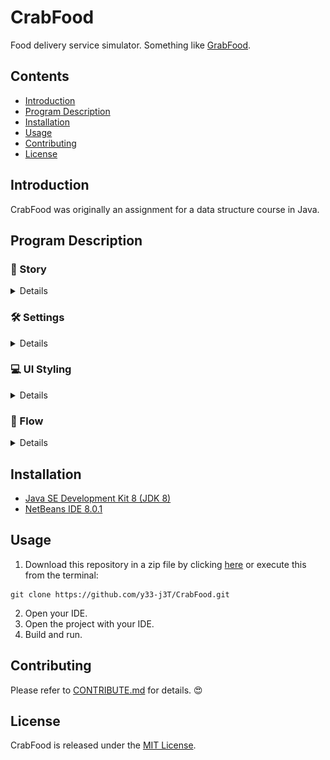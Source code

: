 # CrabFood
Food delivery service simulator. Something like [GrabFood](https://www.grab.com/my/food/).

## Contents
- [Introduction](#Introduction)
- [Program Description](#Program-Description)
- [Installation](#Installation)
- [Usage](#Usage)
- [Contributing](#Contributing)
- [License](#License)

## Introduction
CrabFood was originally an assignment for a data structure course in Java. 

## Program Description

### :crab: Story
<details>
<summary>Details</summary>
  
Citizens in Crabby Island (known as the Crabbians) do have a crabby culture, you can never imagine how much they love crab dishes. The most recent statistics showed that every citizen in Crabby Island orders at least 3 crab dishes per day. Your company, Crab has seen this as a golden business opportunity and decided to come up with a crab delivery service -- CrabFood for the Crabbians. Now, you are the selected programmers to develop this CrabFood system. Make sure that you come up with an amazing product that can help improve the Crabbians’ lives.

Your team is given this CrabFood project for 10,000 CrabCoins (currency of Crabby Island, CC). After analyzing the Crabbians’ feedback, as well as having some serious meetings with the top management, your team finally finalized the requirements for CrabFood. CrabFood is defined as a desktop application that manages and keeps track of daily delivery order for Crabbians. To ensure the efficiency of delivery services, just think about [GrabFood](#CrabFood).

</details>

### :hammer_and_wrench: Settings
<details>
<summary>Details</summary>
  
- Make a Java console application that shows the delivery process.
- Make a logging system that shows the entire process when CrabFood is up.
- Make a reporting system that displays daily order information for every restaurant. This is explicitly mentioned by the restaurants that partner with CrabFood for them to improve their services.

</details>

### :computer: UI Styling
<details>
<summary>Details</summary>
 
- Simple.
- Vanilla [JavaFX](https://openjfx.io/).

</details>

### :repeat: Flow
<details>
<summary>Details</summary>

![CrabFood Flow Chart](./CrabFood%20Flow%20Chart.jpg)

</details>

## Installation
- [Java SE Development Kit 8 (JDK 8)](https://www.oracle.com/technetwork/java/javase/downloads/jdk8-downloads-2133151.html)
- [NetBeans IDE 8.0.1](https://netbeans.org/downloads/8.0.1/)

## Usage
1. Download this repository in a zip file by clicking [here](https://github.com/y33-j3T/CrabFood/archive/master.zip) or execute this from the terminal:
```
git clone https://github.com/y33-j3T/CrabFood.git
```
2. Open your IDE.
3. Open the project with your IDE.
4. Build and run. 

## Contributing
Please refer to [CONTRIBUTE.md](./CONTRIBUTE.md) for details. :heart_eyes:

## License
CrabFood is released under the [MIT License](./LICENSE).
